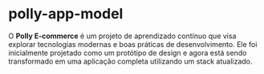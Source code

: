 # polly-app-model
O **Polly E-commerce** é um projeto de aprendizado contínuo que visa explorar tecnologias modernas e boas práticas de desenvolvimento. Ele foi inicialmente projetado como um protótipo de design e agora está sendo transformado em uma aplicação completa utilizando um stack atualizado.

